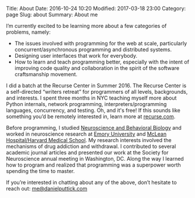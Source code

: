Title: About
Date: 2016-10-24 10:20
Modified: 2017-03-18 23:00
Category: page
Slug: about
Summary: About me


I’m currently excited to be learning more about a few categories of problems, namely:

* The issues involved with programming for the web at scale, particularly concurrent/asynchronous programming and distributed systems.
* Designing user interfaces that work for everybody.
* How to learn and teach programming better, especially with the intent of improving code quality and collaboration in the spirit of the software craftsmanship movement.

I did a batch at the Recurse Center in Summer 2016. The Recurse Center is a self-directed “writers retreat” for programmers of all levels, backgrounds, and interests. I spent three months in NYC teaching myself more about Python internals, network programming, interpreters/programming languages, concurrency, and testing. Oh, and it's free! If this sounds like something you’d be remotely interested in, learn more at [recurse.com](https://www.recurse.com/scout/click?t=70c642aa7102a1a2b43dc2ba3585c703).

Before programming, I studied [Neuroscience and Behavioral Biology](http://www.nbb.emory.edu) and worked in neuroscience research at [Emory University](http://genetics.emory.edu/research/weinshenker/) and [McLean Hospital/Harvard Medical School](http://www.mcleanhospital.org/research-programs/elena-h-chartoff-neurobiology-motivated-behavior-laboratory). My research interests involved the mechanisms of drug addiction and withdrawal. I contributed to several academic journal articles and presented our work at the Society for Neuroscience annual meeting in Washington, DC. Along the way I learned how to program and realized that programming was a superpower worth spending the time to master.

If you’re interested in chatting about any of the above, don’t hesitate to reach out: me@danielputtick.com